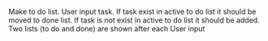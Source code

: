 Make to do list.
User input task.
If task exist in active to do list it should be moved to done list.
If task is not exist in active to do list it should be added.
Two lists (to do and done) are shown after each User input
